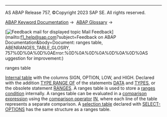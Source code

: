   

* * *

AS ABAP Release 757, ©Copyright 2023 SAP SE. All rights reserved.

[ABAP Keyword Documentation](https://help.sap.com/doc/abapdocu_757_index_htm/7.57/en-US/abenabap.htm) →  [ABAP Glossary](https://help.sap.com/doc/abapdocu_757_index_htm/7.57/en-US/abenabap_glossary.htm) → 

 [![](Mail.gif?object=Mail.gif&sap-language=EN "Feedback mail for displayed topic") Mail Feedback](mailto:f1_help@sap.com?subject=Feedback on ABAP Documentation&body=Document: ranges table, ABENRANGES_TABLE_GLOSRY, 757%0D%0A%0D%0AError:%0D%0A%0D%0A%0D%0A%0D%0AS
uggestion for improvement:)

ranges table

[Internal table](https://help.sap.com/doc/abapdocu_757_index_htm/7.57/en-US/abeninternal_table_glosry.htm "Glossary Entry") with the columns SIGN, OPTION, LOW, and HIGH. Declared with the addition [TYPE RANGE OF](https://help.sap.com/doc/abapdocu_757_index_htm/7.57/en-US/abaptypes_ranges.htm) of the statements [DATA](https://help.sap.com/doc/abapdocu_757_index_htm/7.57/en-US/abapdata.htm) and [TYPES](https://help.sap.com/doc/abapdocu_757_index_htm/7.57/en-US/abaptypes.htm), or the obsolete statement [RANGES](https://help.sap.com/doc/abapdocu_757_index_htm/7.57/en-US/abapranges.htm). A ranges table is used to store a [ranges condition](https://help.sap.com/doc/abapdocu_757_index_htm/7.57/en-US/abenranges_condition_glosry.htm "Glossary Entry") internally. A ranges table can be evaluated in a [comparison expression](https://help.sap.com/doc/abapdocu_757_index_htm/7.57/en-US/abenrelational_expression_glosry.htm "Glossary Entry") using the [comparison operator](https://help.sap.com/doc/abapdocu_757_index_htm/7.57/en-US/abencomp_operator_glosry.htm "Glossary Entry") [IN](https://help.sap.com/doc/abapdocu_757_index_htm/7.57/en-US/abenlogexp_select_option.htm), where each line of the table represents a separate comparison. A [selection table](https://help.sap.com/doc/abapdocu_757_index_htm/7.57/en-US/abenselection_table_glosry.htm "Glossary Entry") declared with [SELECT-OPTIONS](https://help.sap.com/doc/abapdocu_757_index_htm/7.57/en-US/abapselect-options.htm) has the same structure as a ranges table.